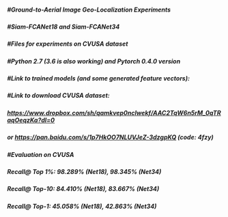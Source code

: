 ##### #Ground-to-Aerial Image Geo-Localization Experiments
##### #Siam-FCANet18 and Siam-FCANet34
##### #Files for experiments on CVUSA dataset
##### #Python 2.7 (3.6 is also working) and Pytorch 0.4.0 version
##### #Link to trained models (and some generated feature vectors): 
##### #Link to download CVUSA dataset: 
##### https://www.dropbox.com/sh/qamkvep0nclwekf/AAC2TqW6n5rM_0qTRaqOeqzKa?dl=0  
##### or https://pan.baidu.com/s/1p7HkOO7NLUVJeZ-3dzgpKQ (code: 4fzy)

##### #Evaluation on CVUSA 
##### Recall@ Top 1%: 98.289% (Net18), 98.345% (Net34)
##### Recall@ Top-10: 84.410% (Net18), 83.667% (Net34)
##### Recall@ Top-1:  45.058% (Net18), 42.863% (Net34)
